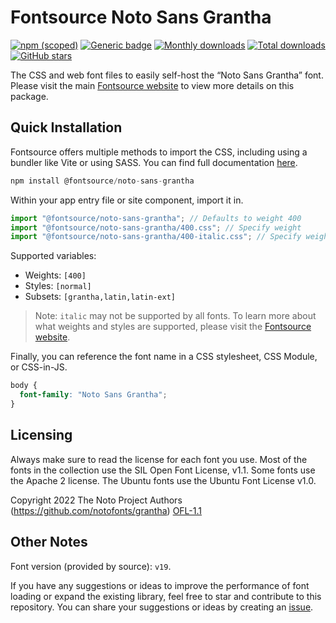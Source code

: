 # Fontsource Noto Sans Grantha

[![npm (scoped)](https://img.shields.io/npm/v/@fontsource/noto-sans-grantha?color=brightgreen)](https://www.npmjs.com/package/@fontsource/noto-sans-grantha) [![Generic badge](https://img.shields.io/badge/fontsource-passing-brightgreen)](https://github.com/fontsource/fontsource) [![Monthly downloads](https://badgen.net/npm/dm/@fontsource/noto-sans-grantha)](https://github.com/fontsource/fontsource) [![Total downloads](https://badgen.net/npm/dt/@fontsource/noto-sans-grantha)](https://github.com/fontsource/fontsource) [![GitHub stars](https://img.shields.io/github/stars/fontsource/fontsource.svg?style=social&label=Star)](https://github.com/fontsource/fontsource/stargazers)

The CSS and web font files to easily self-host the “Noto Sans Grantha” font. Please visit the main [Fontsource website](https://fontsource.org/fonts/noto-sans-grantha) to view more details on this package.

## Quick Installation

Fontsource offers multiple methods to import the CSS, including using a bundler like Vite or using SASS. You can find full documentation [here](https://fontsource.org/docs/getting-started/introduction).

```javascript
npm install @fontsource/noto-sans-grantha
```

Within your app entry file or site component, import it in.

```javascript
import "@fontsource/noto-sans-grantha"; // Defaults to weight 400
import "@fontsource/noto-sans-grantha/400.css"; // Specify weight
import "@fontsource/noto-sans-grantha/400-italic.css"; // Specify weight and style
```

Supported variables:
- Weights: `[400]`
- Styles: `[normal]`
- Subsets: `[grantha,latin,latin-ext]`

> Note: `italic` may not be supported by all fonts. To learn more about what weights and styles are supported, please visit the [Fontsource website](https://fontsource.org/fonts/noto-sans-grantha).

Finally, you can reference the font name in a CSS stylesheet, CSS Module, or CSS-in-JS.

```css
body {
  font-family: "Noto Sans Grantha";
}
```

## Licensing
Always make sure to read the license for each font you use. Most of the fonts in the collection use the SIL Open Font License, v1.1. Some fonts use the Apache 2 license. The Ubuntu fonts use the Ubuntu Font License v1.0.

Copyright 2022 The Noto Project Authors (https://github.com/notofonts/grantha)
[OFL-1.1](https://openfontlicense.org)

## Other Notes
Font version (provided by source): `v19`.

If you have any suggestions or ideas to improve the performance of font loading or expand the existing library, feel free to star and contribute to this repository. You can share your suggestions or ideas by creating an [issue](https://github.com/fontsource/fontsource/issues).